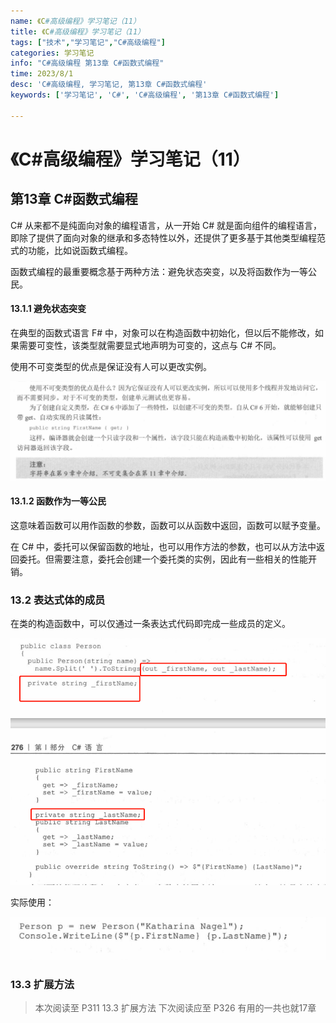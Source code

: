 ```yaml
---
name: 《C#高级编程》学习笔记（11）
title: 《C#高级编程》学习笔记（11）
tags: ["技术","学习笔记","C#高级编程"]
categories: 学习笔记
info: "C#高级编程 第13章 C#函数式编程"
time: 2023/8/1
desc: 'C#高级编程, 学习笔记, 第13章 C#函数式编程'
keywords: ['学习笔记', 'C#', 'C#高级编程', '第13章 C#函数式编程']

---
```


#  《C#高级编程》学习笔记（11）

## 第13章 C#函数式编程

C# 从来都不是纯面向对象的编程语言，从一开始 C# 就是面向组件的编程语言，即除了提供了面向对象的继承和多态特性以外，还提供了更多基于其他类型编程范式的功能，比如说函数式编程。

函数式编程的最重要概念基于两种方法：避免状态突变，以及将函数作为一等公民。

#### 13.1.1 避免状态突变

在典型的函数式语言 F# 中，对象可以在构造函数中初始化，但以后不能修改，如果需要可变性，该类型就需要显式地声明为可变的，这点与 C# 不同。

使用不可变类型的优点是保证没有人可以更改实例。

![12-3.png](./images/12-3.png)

#### 13.1.2 函数作为一等公民

这意味着函数可以用作函数的参数，函数可以从函数中返回，函数可以赋予变量。

在 C# 中，委托可以保留函数的地址，也可以用作方法的参数，也可以从方法中返回委托。但需要注意，委托会创建一个委托类的实例，因此有一些相关的性能开销。

### 13.2 表达式体的成员

在类的构造函数中，可以仅通过一条表达式代码即完成一些成员的定义。

![12-4.png](./images/12-4.png)

实际使用：

![12-5.png](./images/12-5.png)

### 13.3 扩展方法





















> 本次阅读至 P311  13.3 扩展方法 下次阅读应至 P326 有用的一共也就17章